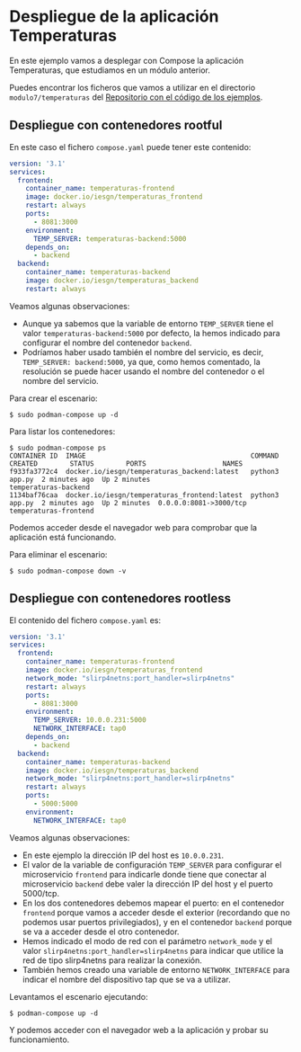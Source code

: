 # Despliegue de la aplicación Temperaturas

En este ejemplo vamos a desplegar con Compose la aplicación Temperaturas, que estudiamos en un módulo anterior.

Puedes encontrar los ficheros que vamos a utilizar en el directorio `modulo7/temperaturas` del [Repositorio con el código de los ejemplos](https://github.com/josedom24/ejemplos_curso_podman_ow).

## Despliegue con contenedores rootful

En este caso el fichero `compose.yaml` puede tener este contenido:

```yaml
version: '3.1'
services:
  frontend:
    container_name: temperaturas-frontend
    image: docker.io/iesgn/temperaturas_frontend
    restart: always
    ports:
      - 8081:3000
    environment:
      TEMP_SERVER: temperaturas-backend:5000
    depends_on:
      - backend
  backend:
    container_name: temperaturas-backend
    image: docker.io/iesgn/temperaturas_backend
    restart: always
```

Veamos algunas observaciones:

* Aunque ya sabemos que la variable de entorno `TEMP_SERVER` tiene el valor `temperaturas-backend:5000` por defecto, la hemos indicado para configurar el nombre del contenedor `backend`.
* Podríamos haber usado también el nombre del servicio, es decir, `TEMP_SERVER: backend:5000`, ya que, como hemos comentado, la resolución se puede hacer usando el nombre del contenedor o el nombre del servicio.

Para crear el escenario:

```
$ sudo podman-compose up -d
```

Para listar los contenedores:

```
$ sudo podman-compose ps
CONTAINER ID  IMAGE                                         COMMAND         CREATED        STATUS        PORTS                   NAMES
f933fa3772c4  docker.io/iesgn/temperaturas_backend:latest   python3 app.py  2 minutes ago  Up 2 minutes                          temperaturas-backend
1134baf76caa  docker.io/iesgn/temperaturas_frontend:latest  python3 app.py  2 minutes ago  Up 2 minutes  0.0.0.0:8081->3000/tcp  temperaturas-frontend
```

Podemos acceder desde el navegador web para comprobar que la aplicación está funcionando.

Para eliminar el escenario:

```
$ sudo podman-compose down -v
```

## Despliegue con contenedores rootless

El contenido del fichero `compose.yaml` es:

```yaml
version: '3.1'
services:
  frontend:
    container_name: temperaturas-frontend
    image: docker.io/iesgn/temperaturas_frontend
    network_mode: "slirp4netns:port_handler=slirp4netns"
    restart: always
    ports:
      - 8081:3000
    environment:
      TEMP_SERVER: 10.0.0.231:5000
      NETWORK_INTERFACE: tap0
    depends_on:
      - backend
  backend:
    container_name: temperaturas-backend
    image: docker.io/iesgn/temperaturas_backend
    network_mode: "slirp4netns:port_handler=slirp4netns"
    restart: always
    ports:
      - 5000:5000
    environment:
      NETWORK_INTERFACE: tap0
```

Veamos algunas observaciones:

* En este ejemplo la dirección IP del host es `10.0.0.231`.
* El valor de la variable de configuración `TEMP_SERVER` para configurar el microservicio `frontend` para indicarle donde tiene que conectar al microservicio `backend` debe valer la dirección IP del host y el puerto 5000/tcp.
* En los dos contenedores debemos mapear el puerto: en el contenedor `frontend` porque vamos a acceder desde el exterior (recordando que no podemos usar puertos privilegiados), y en el contenedor `backend` porque se va a acceder desde el otro contenedor.
* Hemos indicado el modo de red con el parámetro `network_mode` y el valor `slirp4netns:port_handler=slirp4netns` para indicar que utilice la red de tipo slirp4netns para realizar la conexión.
* También hemos creado una variable de entorno `NETWORK_INTERFACE` para indicar el nombre del dispositivo tap que se va a utilizar.

Levantamos el escenario ejecutando:

```
$ podman-compose up -d
```

Y podemos acceder con el navegador web a la aplicación y probar su funcionamiento.